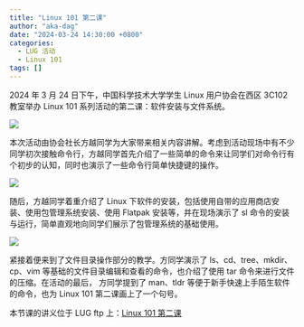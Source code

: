 ```yaml
---
title: "Linux 101 第二课"
author: "aka-dag"
date: "2024-03-24 14:30:00 +0800"
categories:
  - LUG 活动
  - Linux 101
tags: []
---
```


2024 年 3 月 24 日下午，中国科学技术大学学生 Linux 用户协会在西区 3C102 教室举办 Linux 101 系列活动的第二课：软件安装与文件系统。

![](http://ftp.lug.ustc.edu.cn/%E6%B4%BB%E5%8A%A8/2024.03.24_Linux_101_%E7%AC%AC%E4%BA%8C%E8%AF%BE/photo/b1218075819d94b5afe3efa893cda0f5.jpg)

本次活动由协会社长方越同学为大家带来相关内容讲解。考虑到活动现场中有不少同学初次接触命令行，方越同学首先介绍了一些简单的命令来让同学们对命令行有个初步的认知，同时也演示了一些命令行简单快捷键的操作。

![](http://ftp.lug.ustc.edu.cn/%E6%B4%BB%E5%8A%A8/2024.03.24_Linux_101_%E7%AC%AC%E4%BA%8C%E8%AF%BE/photo/66ed7500e60b26ab8e8b4560d6ad16fc.png)

随后，方越同学着重介绍了 Linux 下软件的安装，包括使用自带的应用商店安装、使用包管理系统安装、使用 Flatpak 安装等，并在现场演示了 sl 命令的安装与运行，简单直观地向同学们展示了包管理系统的基础使用。

![](http://ftp.lug.ustc.edu.cn/%E6%B4%BB%E5%8A%A8/2024.03.24_Linux_101_%E7%AC%AC%E4%BA%8C%E8%AF%BE/photo/384b2f24b71247eca002e5dabdb6d137.jpg)

紧接着便来到了文件目录操作部分的教学。方同学演示了 ls、cd、tree、mkdir、cp、vim 等基础的文件目录编辑和查看的命令，也介绍了使用 tar 命令来进行文件的压缩。在活动的最后， 方同学提到了 man、tldr 等便于新手快速上手陌生软件的命令，也为 Linux 101 第二课画上了一个句号。

本节课的讲义位于 LUG ftp 上：[Linux 101 第二课](http://ftp.lug.ustc.edu.cn/%E6%B4%BB%E5%8A%A8/2024.03.24_Linux_101_%E7%AC%AC%E4%BA%8C%E8%AF%BE/Linux%20101%20Chap%203.pdf)
